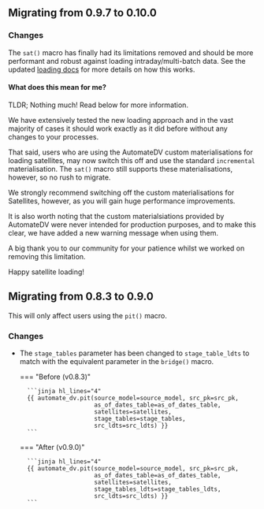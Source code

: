 ## Migrating from 0.9.7 to 0.10.0

### Changes

The `sat()` macro has finally had its limitations removed and should be more performant and robust against 
loading intraday/multi-batch data. See the updated [loading docs](./best_practises/loading.md#satellites) for more details on how this works.

#### What does this mean for me?

TLDR; Nothing much! Read below for more information.

We have extensively tested the new loading approach and in the vast majority of cases it should work exactly as it did 
before without any changes to your processes.

That said, users who are using the AutomateDV custom materialisations for loading satellites, may now switch this off and use 
the standard `incremental` materialisation. The `sat()` macro still supports these materialisations, however, so no rush to migrate. 

We strongly recommend switching off the custom materialisations for Satellites, however, as you will gain huge performance improvements.

It is also worth noting that the custom materialsiations provided by AutomateDV were never intended for production purposes, and to make this
clear, we have added a new warning message when using them. 

A big thank you to our community for your patience whilst we worked on removing this limitation. 

Happy satellite loading!

## Migrating from 0.8.3 to 0.9.0

This will only affect users using the `pit()` macro. 

### Changes

- The `stage_tables` parameter has been changed to `stage_table_ldts` to match with the equivalent parameter in the `bridge()` macro.

    === "Before (v0.8.3)"
    
        ```jinja hl_lines="4"
        {{ automate_dv.pit(source_model=source_model, src_pk=src_pk,
                           as_of_dates_table=as_of_dates_table,
                           satellites=satellites,
                           stage_tables=stage_tables,
                           src_ldts=src_ldts) }}
        ```
    
    === "After (v0.9.0)"
    
        ```jinja hl_lines="4"
        {{ automate_dv.pit(source_model=source_model, src_pk=src_pk,
                           as_of_dates_table=as_of_dates_table,
                           satellites=satellites,
                           stage_tables_ldts=stage_tables_ldts,
                           src_ldts=src_ldts) }}
        ```